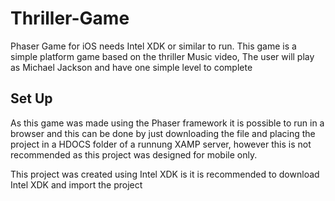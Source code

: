 # Thriller-Game
Phaser Game for iOS needs Intel XDK or similar to run. This game is a simple platform game based on the thriller Music video,
The user will play as Michael Jackson and have one simple level to complete

## Set Up

As this game was made using the Phaser framework it is possible to run in a browser and this can be done by just downloading the file and placing the project in a HDOCS folder of a runnung XAMP server, however this is not recommended as this project was designed for mobile only.

This project was created using Intel XDK is it is recommended to download Intel XDK and import the project 
